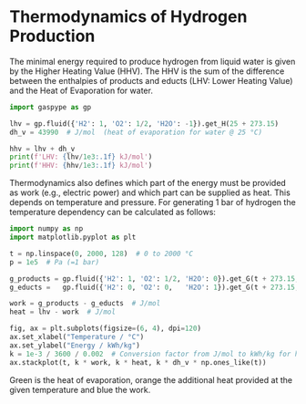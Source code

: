 # Thermodynamics of Hydrogen Production

The minimal energy required to produce hydrogen from liquid water is given by the
Higher Heating Value (HHV). The HHV is the sum of the difference
between the enthalpies of products and educts (LHV: Lower Heating Value) and
the Heat of Evaporation for water.

```python
import gaspype as gp

lhv = gp.fluid({'H2': 1, 'O2': 1/2, 'H2O': -1}).get_H(25 + 273.15)
dh_v = 43990  # J/mol  (heat of evaporation for water @ 25 °C)

hhv = lhv + dh_v
print(f'LHV: {lhv/1e3:.1f} kJ/mol')
print(f'HHV: {hhv/1e3:.1f} kJ/mol')
```

Thermodynamics also defines which part of the energy must be
provided as work (e.g., electric power) and which part can be supplied
as heat. This depends on temperature and pressure. For generating 1 bar
of hydrogen the temperature dependency can be calculated as follows:

```python
import numpy as np
import matplotlib.pyplot as plt

t = np.linspace(0, 2000, 128)  # 0 to 2000 °C
p = 1e5  # Pa (=1 bar)

g_products = gp.fluid({'H2': 1, 'O2': 1/2, 'H2O': 0}).get_G(t + 273.15, p)
g_educts =   gp.fluid({'H2': 0, 'O2': 0,   'H2O': 1}).get_G(t + 273.15, p)

work = g_products - g_educts  # J/mol
heat = lhv - work  # J/mol

fig, ax = plt.subplots(figsize=(6, 4), dpi=120)
ax.set_xlabel("Temperature / °C")
ax.set_ylabel("Energy / kWh/kg")
k = 1e-3 / 3600 / 0.002  # Conversion factor from J/mol to kWh/kg for hydrogen
ax.stackplot(t, k * work, k * heat, k * dh_v * np.ones_like(t))
```

Green is the heat of evaporation, orange the additional heat provided at
the given temperature and blue the work.